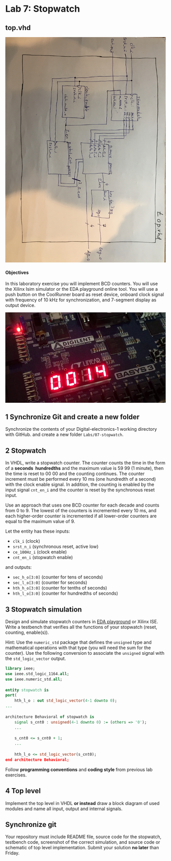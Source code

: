 # Lab 7: Stopwatch

## top.vhd
![basys_stopwatch](../../Images/top.jpg)

#### Objectives

In this laboratory exercise you will implement BCD counters. You will use the Xilinx Isim simulator or the EDA playground online tool. You will use a push button on the CoolRunner board as reset device, onboard clock signal with frequency of 10&nbsp;kHz for synchronization, and 7-segment display as output device.

![basys_stopwatch](../../Images/basys_stopwatch.jpg)


## 1 Synchronize Git and create a new folder

Synchronize the contents of your Digital-electronics-1 working directory with GitHub. and create a new folder `Labs/07-stopwatch`.


## 2 Stopwatch

In VHDL, write a stopwatch counter. The counter counts the time in the form of a **seconds&nbsp;&nbsp;hundredths** and the maximum value is 59 99 (1 minute), then the time is reset to 00 00 and the counting continues. The counter increment must be performed every 10 ms (one hundredth of a second) with the clock enable signal. In addition, the counting is enabled by the input signal `cnt_en_i` and the counter is reset by the synchronous reset input.

Use an approach that uses one BCD counter for each decade and counts from 0 to 9. The lowest of the counters is incremented every 10 ms, and each higher-order counter is incremented if all lower-order counters are equal to the maximum value of 9.

Let the entity has these inputs:
* `clk_i` (clock)
* `srst_n_i` (synchronous reset, active low)
* `ce_100Hz_i` (clock enable)
* `cnt_en_i` (stopwatch enable)

and outputs:
* `sec_h_o[3:0]` (counter for tens of seconds)
* `sec_l_o[3:0]` (counter for seconds)
* `hth_h_o[3:0]` (counter for tenths of seconds)
* `hth_l_o[3:0]` (counter for hundredths of seconds)


## 3 Stopwatch simulation

Design and simulate stopwatch counters in [EDA playground](https://www.edaplayground.com) or Xilinx ISE. Write a testbench that verifies all the functions of your stopwatch (reset, counting, enable(s)).

Hint: Use the `numeric_std` package that defines the `unsigned` type and mathematical operations with that type (you will need the sum for the counter). Use the following conversion to associate the `unsigned` signal with the `std_logic_vector` output.

```vhdl
library ieee;
use ieee.std_logic_1164.all;
use ieee.numeric_std.all;

entity stopwatch is
port(
    hth_l_o : out std_logic_vector(4-1 downto 0);
...

architecture Behavioral of stopwatch is
    signal s_cnt0 : unsigned(4-1 downto 0) := (others => '0');
    ...

    s_cnt0 <= s_cnt0 + 1;
    ...

    hth_l_o <= std_logic_vector(s_cnt0);
end architecture Behavioral;
```

Follow **programming conventions** and **coding style** from previous lab exercises.


## 4 Top level

Implement the top level in VHDL **or instead** draw a block diagram of used modules and name all input, output and internal signals.


## Synchronize git

Your repository must include README file, source code for the stopwatch, testbench code, screenshot of the correct simulation, and source code or schematic of top level implementation. Submit your solution **no later** than Friday.
